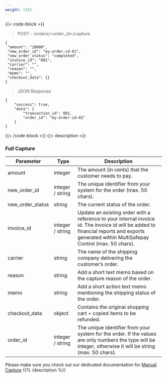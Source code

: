 ```yaml
---
weight: 1352
---
```

{{< code-block >}}

>POST - /orders/<order_id>/capture

```shell
{
 "amount": "10000",
 "new_order_id": "my-order-id-01",
 "new_order_status": "completed",
 "invoice_id": "001",
 "carrier": "",
 "reason": "",
 "memo": "",
 "checkout_data": {}
}
```
> JSON Response


```shell
{
    "success": true,
    "data": {
        "transaction_id": 001,
        "order_id": "my-order-id-01"
    }
}
```
{{< /code-block >}}
{{< description >}}
### Full Capture
| Parameter                      | Type      | Description |
|--------------------------------|-----------|-----------------------------------------------------------------------------------------|
| amount | integer |   The amount (in cents) that the customer needs to pay.| 
| new_order_id                           | integer / string  | The unique identifier from your system for the order (max. 50 chars).     |
| new_order_status                           | string    | The current status of the order.       |
| invoice_id                           | integer / string | Update an existing order with a reference to your internal invoice id. The invoice id will be added to financial reports and exports generated within MultiSafepay Control (max. 50 chars).       |
| carrier                           | string    | The name of the shipping company delivering the customer’s order.|
| reason                           | string    | Add a short text memo based on the capture reason of the order.       |
| memo                           | string    | Add a short action text memo mentioning the shipping status of the order.      |
| checkout_data	 |   object	 |   Contains the original shopping cart + copied items to be refunded. |
| order_id	| integer / string	|    The unique identifier from your system for the order. If the values are only numbers the type will be integer, otherwise it will be string (max. 50 chars).

Please make sure you check out our dedicated documentation for [Manual Capture](/tools/manual-capture/)
{{% /description %}}